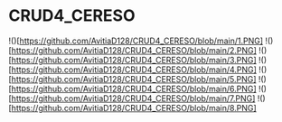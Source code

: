 # CRUD4_CERESO

!()[https://github.com/AvitiaD128/CRUD4_CERESO/blob/main/1.PNG]
!()[https://github.com/AvitiaD128/CRUD4_CERESO/blob/main/2.PNG]
!()[https://github.com/AvitiaD128/CRUD4_CERESO/blob/main/3.PNG]
!()[https://github.com/AvitiaD128/CRUD4_CERESO/blob/main/4.PNG]
!()[https://github.com/AvitiaD128/CRUD4_CERESO/blob/main/5.PNG]
!()[https://github.com/AvitiaD128/CRUD4_CERESO/blob/main/6.PNG]
!()[https://github.com/AvitiaD128/CRUD4_CERESO/blob/main/7.PNG]
!()[https://github.com/AvitiaD128/CRUD4_CERESO/blob/main/8.PNG]
